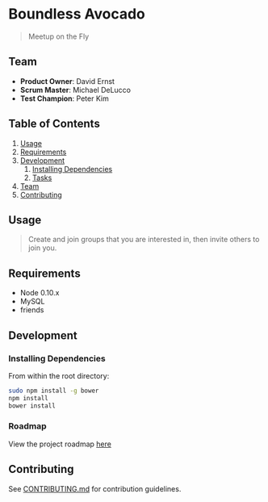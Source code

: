 # Boundless Avocado

> Meetup on the Fly

## Team

  - __Product Owner__: David Ernst
  - __Scrum Master__: Michael DeLucco
  - __Test Champion__: Peter Kim

## Table of Contents

1. [Usage](#Usage)
1. [Requirements](#requirements)
1. [Development](#development)
    1. [Installing Dependencies](#installing-dependencies)
    1. [Tasks](#tasks)
1. [Team](#team)
1. [Contributing](#contributing)

## Usage

> Create and join groups that you are interested in, then invite others to join you.

## Requirements

- Node 0.10.x
- MySQL
- friends



## Development

### Installing Dependencies

From within the root directory:

```sh
sudo npm install -g bower
npm install
bower install
```

### Roadmap

View the project roadmap [here](https://github.com/Boundless-Avocado/2014-12-greenfield)


## Contributing

See [CONTRIBUTING.md](CONTRIBUTING.md) for contribution guidelines.
